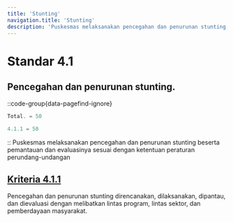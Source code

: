 ```yaml
---
title: 'Stunting'
navigation.title: 'Stunting'
description: 'Puskesmas melaksanakan pencegahan dan penurunan stunting beserta pemantauan dan evaluasinya sesuai dengan ketentuan peraturan perundang-undangan'
---
```


# Standar 4.1
## Pencegahan dan penurunan stunting. 
::code-group{data-pagefind-ignore}
```js [Nilai]
Total. = 50
```
```js [Kriteria]
4.1.1 = 50
```
::
Puskesmas melaksanakan pencegahan dan penurunan stunting beserta pemantauan dan evaluasinya sesuai dengan ketentuan peraturan perundang-undangan 

## [Kriteria 4.1.1](/docs/akred/pkm/4/1/1) 
Pencegahan dan penurunan  stunting  direncanakan, dilaksanakan, dipantau, dan dievaluasi dengan melibatkan lintas program, lintas sektor, dan pemberdayaan masyarakat. 
